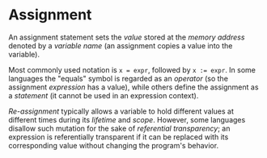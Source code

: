 # Assignment

An assignment statement sets the _value_ stored at the _memory address_ denoted by a _variable name_ (an assignment copies a value into the variable).

Most commonly used notation is `x = expr`, followed by `x := expr`. In some languages the "equals" symbol is regarded as an _operator_ (so the assignment _expression_ has a value), while others define the assignment as a _statement_ (it cannot be used in an expression context).

_Re-assignment_ typically allows a variable to hold different values at different times during its _lifetime_ and _scope_. However, some languages disallow such mutation for the sake of _referential transparency_; an expression is referentially transparent if it can be replaced with its corresponding value without changing the program's behavior.
